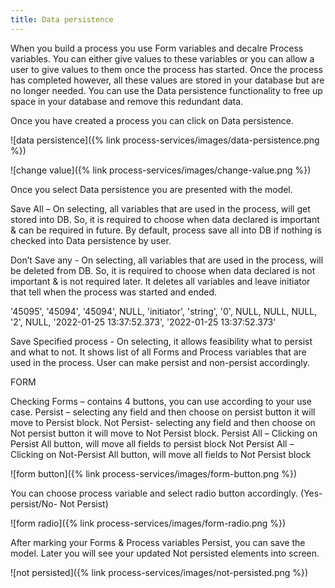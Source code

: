 ```yaml
---
title: Data persistence
---
```


When you build a process you use Form variables and decalre Process variables. You can either give values to these variables or you can allow a user to give values to them once the process has started. 
Once the process has completed however, all these values are stored in your database but are no longer needed. You can use the Data persistence functionality to free up space in your database and remove this redundant data.

Once you have created a process you can click on Data persistence.

![data persistence]({% link process-services/images/data-persistence.png %})

![change value]({% link process-services/images/change-value.png %})

Once you select Data persistence you are presented with the model.

Save All – On selecting, all variables that are used in the process, will get stored into DB.
So, it is required to choose when data declared is important & can be required in future. By default, process save all into DB if nothing is checked into Data persistence by user.

Don’t Save any - On selecting, all variables that are used in the process, will be deleted from DB.
So, it is required to choose when data declared is not important & is not required later.
It deletes all variables and leave initiator that tell when the process was started and ended.

'45095', '45094', '45094', NULL, 'initiator', 'string', '0', NULL, NULL, NULL, '2', NULL, '2022-01-25 13:37:52.373', '2022-01-25 13:37:52.373'

Save Specified process - On selecting, it allows feasibility what to persist and what to not. It shows list of all Forms and Process variables that are used in the process. User can make persist and non-persist accordingly.

FORM

Checking Forms – contains 4 buttons, you can use according to your use case.
Persist – selecting any field and then choose on persist button it will move to Persist block.
Not Persist- selecting any field and then choose on Not persist button it will move to Not Persist block.
Persist All – Clicking on Persist All button, will move all fields to persist block
Not Persist All – Clicking on Not-Persist All button, will move all fields to Not Persist block

![form button]({% link process-services/images/form-button.png %})


You can choose process variable and select radio button accordingly. 
(Yes- persist/No- Not Persist)

![form radio]({% link process-services/images/form-radio.png %})

After marking your Forms & Process variables Persist, you can save the model.
Later you will see your updated Not persisted elements into screen.


![not persisted]({% link process-services/images/not-persisted.png %})












